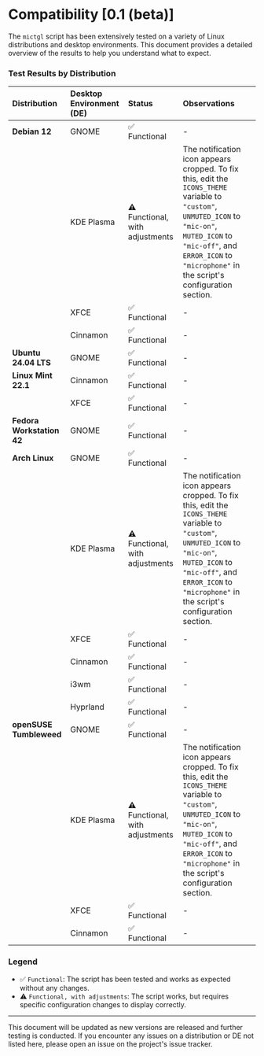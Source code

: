 # Compatibility [0.1 (beta)]

The `mictgl` script has been extensively tested on a variety of Linux distributions and desktop environments. This document provides a detailed overview of the results to help you understand what to expect.

### Test Results by Distribution

| Distribution              | Desktop Environment (DE) | Status                          | Observations                                                                                                                                                                                                                            |
|:------------------------- |:------------------------ |:------------------------------- |:--------------------------------------------------------------------------------------------------------------------------------------------------------------------------------------------------------------------------------------- |
| **Debian 12**             | GNOME                    | ✅ Functional                    | -                                                                                                                                                                                                                                       |
|                           | KDE Plasma               | ⚠️ Functional, with adjustments | The notification icon appears cropped. To fix this, edit the `ICONS_THEME` variable to `"custom"`, `UNMUTED_ICON` to `"mic-on"`, `MUTED_ICON` to `"mic-off"`, and `ERROR_ICON` to `"microphone"` in the script's configuration section. |
|                           | XFCE                     | ✅ Functional                    | -                                                                                                                                                                                                                                       |
|                           | Cinnamon                 | ✅ Functional                    | -                                                                                                                                                                                                                                       |
| **Ubuntu 24.04 LTS**      | GNOME                    | ✅ Functional                    | -                                                                                                                                                                                                                                       |
| **Linux Mint 22.1**       | Cinnamon                 | ✅ Functional                    | -                                                                                                                                                                                                                                       |
|                           | XFCE                     | ✅ Functional                    | -                                                                                                                                                                                                                                       |
| **Fedora Workstation 42** | GNOME                    | ✅ Functional                    | -                                                                                                                                                                                                                                       |
| **Arch Linux**            | GNOME                    | ✅ Functional                    | -                                                                                                                                                                                                                                       |
|                           | KDE Plasma               | ⚠️ Functional, with adjustments | The notification icon appears cropped. To fix this, edit the `ICONS_THEME` variable to `"custom"`, `UNMUTED_ICON` to `"mic-on"`, `MUTED_ICON` to `"mic-off"`, and `ERROR_ICON` to `"microphone"` in the script's configuration section. |
|                           | XFCE                     | ✅ Functional                    | -                                                                                                                                                                                                                                       |
|                           | Cinnamon                 | ✅ Functional                    | -                                                                                                                                                                                                                                       |
|                           | i3wm                     | ✅ Functional                    | -                                                                                                                                                                                                                                       |
|                           | Hyprland                 | ✅ Functional                    | -                                                                                                                                                                                                                                       |
| **openSUSE Tumbleweed**   | GNOME                    | ✅ Functional                    | -                                                                                                                                                                                                                                       |
|                           | KDE Plasma               | ⚠️ Functional, with adjustments | The notification icon appears cropped. To fix this, edit the `ICONS_THEME` variable to `"custom"`, `UNMUTED_ICON` to `"mic-on"`, `MUTED_ICON` to `"mic-off"`, and `ERROR_ICON` to `"microphone"` in the script's configuration section. |
|                           | XFCE                     | ✅ Functional                    | -                                                                                                                                                                                                                                       |
|                           | Cinnamon                 | ✅ Functional                    | -                                                                                                                                                                                                                                       |

### Legend

* ✅ `Functional`: The script has been tested and works as expected without any changes.
* ⚠️ `Functional, with adjustments`: The script works, but requires specific configuration changes to display correctly.

---

This document will be updated as new versions are released and further testing is conducted. If you encounter any issues on a distribution or DE not listed here, please open an issue on the project's issue tracker.
